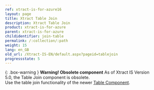 ```yaml
---
ref: xtract-is-for-azure16
layout: page
title: Xtract Table Join
description: Xtract Table Join
product: xtract-is-for-azure
parent: xtract-is-for-azure
childidentifier: join-table
permalink: /:collection/:path
weight: 15
lang: en_GB
old_url: /Xtract-IS-EN/default.aspx?pageid=tablejoin
progressstate: 5
---
```


{: .box-warning }
**Warning! Obsolete component** 
As of Xtract IS Version 5.0, the Table Join component is obsolete.<br>
Use the table join functionality of the newer [Table Component](./table/table-joins).
